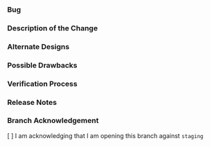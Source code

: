 <!--

### Requirements for Contributing a Bug Fix

* Fill out the template below. Any pull request that does not include enough information to be reviewed in a timely manner may be closed at the maintainers' discretion.
* The pull request must only fix an existing bug. To contribute other changes, you must use a different template.
* The pull request must update the test suite to demonstrate the changed functionality.
* After you create the pull request, all status checks must be pass before a maintainer reviews your contribution.

-->

### Bug

<!-- Link to the issue describing the bug that you're fixing. -->

### Description of the Change

<!--

We must be able to understand the design of your change from this description.
If we can't get a good idea of what the code will be doing from the description here, the pull request may be closed at the maintainers' discretion.
Keep in mind that the maintainer reviewing this PR may not be familiar with or have worked with the code here recently, so please walk us through the concepts.

-->

### Alternate Designs

<!-- Explain what other alternates were considered and why the proposed version was selected -->

### Possible Drawbacks

<!-- What are the possible side-effects or negative impacts of the code change? -->

### Verification Process

<!--

What process did you follow to verify that the change has not introduced any regressions?
Describe the actions you performed (including buttons you clicked, text you typed, commands you ran, etc.), and describe the results you observed.

-->

### Release Notes

<!--

Please describe the changes in a single line that explains this improvement in
terms that a user can understand. This text will be used in release notes.

If this change is not user-facing or notable enough to be included in release notes
you may use the strings "Not applicable" or "N/A" here.

Examples:

- The GitHub package now allows you to add co-authors to commits.
- Fixed an issue where multiple cursors did not work in a file with a single line.
- Increased the performance of searching and replacing across a whole project.

-->


### Branch Acknowledgement
[ ] I am acknowledging that I am opening this branch against `staging`
